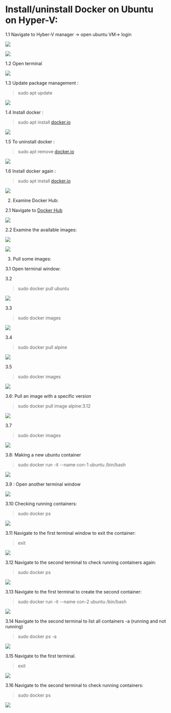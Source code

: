 # Install/uninstall Docker on Ubuntu on Hyper-V:

1.1 Navigate to Hyber-V manager -> open ubuntu VM-> login

![](http://devopsvisionsqa.mohamedradwan.com/?qa=blob&qa_blobid=1676317518143056997)

  

![](http://devopsvisionsqa.mohamedradwan.com/?qa=blob&qa_blobid=7084547680363861256)  
  

  

1.2 Open terminal

  

![](http://devopsvisionsqa.mohamedradwan.com/?qa=blob&qa_blobid=8431770446365625158)  
  
1.3 Update package management :

  

> sudo apt update

  

![](http://devopsvisionsqa.mohamedradwan.com/?qa=blob&qa_blobid=372238960124364454)

1.4 Install docker :

  

> sudo apt install [docker.io](http://docker.io/)

  

![](http://devopsvisionsqa.mohamedradwan.com/?qa=blob&qa_blobid=16055785453372219807)

1.5 To uninstall docker :

  

> sudo apt remove [docker.io](http://docker.io/)

![](http://devopsvisionsqa.mohamedradwan.com/?qa=blob&qa_blobid=2611577060581306314)

  

1.6 Install docker again :

> sudo apt install [docker.io](http://docker.io/)

  

![](http://devopsvisionsqa.mohamedradwan.com/?qa=blob&qa_blobid=17445331285326286513)

2. Examine Docker Hub:

2.1 Navigate to [Docker Hub](http://hub.docker.com/)

  

![](http://devopsvisionsqa.mohamedradwan.com/?qa=blob&qa_blobid=16457071663192833827)

  

2.2 Examine the available images:

  

![](http://devopsvisionsqa.mohamedradwan.com/?qa=blob&qa_blobid=16499530170422652613)

![](http://devopsvisionsqa.mohamedradwan.com/?qa=blob&qa_blobid=12539748858641408587)

3. Pull some images:

3.1 Open terminal window:

3.2

> sudo docker pull ubuntu

  

  

![](http://devopsvisionsqa.mohamedradwan.com/?qa=blob&qa_blobid=241825733576312125)

3.3

> sudo docker images

  

![](http://devopsvisionsqa.mohamedradwan.com/?qa=blob&qa_blobid=12736233665374948410)

  

3.4

> sudo docker pull alpine

  

![](http://devopsvisionsqa.mohamedradwan.com/?qa=blob&qa_blobid=4928597868810940426)

  

3.5

> sudo docker images

  

![](http://devopsvisionsqa.mohamedradwan.com/?qa=blob&qa_blobid=9350968220880789199)

  

3.6: Pull an image with a specific version

> sudo docker pull image alpine:3.12

  

![](http://devopsvisionsqa.mohamedradwan.com/?qa=blob&qa_blobid=3860966525346312314)

  

3.7

> sudo docker images

  

![](http://devopsvisionsqa.mohamedradwan.com/?qa=blob&qa_blobid=5219988617531109675)

3.8: Making a new ubuntu container

> sudo docker run -it --name con-1 ubuntu /bin/bash

  

![](http://devopsvisionsqa.mohamedradwan.com/?qa=blob&qa_blobid=7150152645777898814)

  

3.9 : Open another terminal window

  

![](http://devopsvisionsqa.mohamedradwan.com/?qa=blob&qa_blobid=10033183888239211828)

  

3.10 Checking running containers:

> sudo docker ps

  

![](http://devopsvisionsqa.mohamedradwan.com/?qa=blob&qa_blobid=11844653406067881569)

  

3.11 Navigate to the first terminal window to exit the container:

> exit

  

![](http://devopsvisionsqa.mohamedradwan.com/?qa=blob&qa_blobid=4445139425493838704)

  

3.12 Navigate to the second terminal to check running containers again:

> sudo docker ps

  

![](http://devopsvisionsqa.mohamedradwan.com/?qa=blob&qa_blobid=8949753795034155859)

  

3.13 Navigate to the first terminal to create the second container:

> sudo docker run -it --name con-2 ubuntu /bin/bash

  

![](http://devopsvisionsqa.mohamedradwan.com/?qa=blob&qa_blobid=10240168802039473495)

  

3.14 Navigate to the second terminal to list all containers -a (running and not running)

> sudo docker ps -a

  

![](http://devopsvisionsqa.mohamedradwan.com/?qa=blob&qa_blobid=1330730573290104002)

  

3.15 Navigate to the first terminal.

> exit

  

  

![](http://devopsvisionsqa.mohamedradwan.com/?qa=blob&qa_blobid=16723102997873528731)

3.16 Navigate to the second terminal to check running containers:

> sudo docker ps

  

![](http://devopsvisionsqa.mohamedradwan.com/?qa=blob&qa_blobid=3141439925248690541)